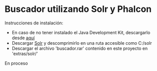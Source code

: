 Buscador utilizando Solr y Phalcon
==================================

Instrucciones de instalación:
- En caso de no tener instalado el Java Development Kit, descargarlo desde [aquí](http://www.oracle.com/technetwork/es/java/javase/downloads/jdk7-downloads-1880260.html)
- Descargar [Solr](http://www.apache.org/dyn/closer.cgi/lucene/solr/4.5.0) y descomprimirlo en una ruta accesible como C:/solr
- Descargar el archivo 'buscador.rar' contenido en este proyecto en 'extras/solr/'

En proceso
